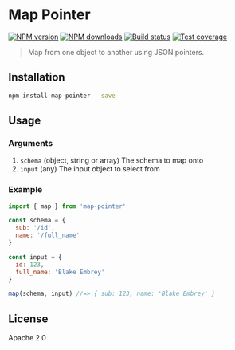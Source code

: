 # Map Pointer

[![NPM version][npm-image]][npm-url]
[![NPM downloads][downloads-image]][downloads-url]
[![Build status][travis-image]][travis-url]
[![Test coverage][coveralls-image]][coveralls-url]

> Map from one object to another using JSON pointers.

## Installation

```sh
npm install map-pointer --save
```

## Usage

### Arguments

1. `schema` (object, string or array) The schema to map onto
2. `input` (any) The input object to select from

### Example

```js
import { map } from 'map-pointer'

const schema = {
  sub: '/id',
  name: '/full_name'
}

const input = {
  id: 123,
  full_name: 'Blake Embrey'
}

map(schema, input) //=> { sub: 123, name: 'Blake Embrey' }
```

## License

Apache 2.0

[npm-image]: https://img.shields.io/npm/v/map-pointer.svg?style=flat
[npm-url]: https://npmjs.org/package/map-pointer
[downloads-image]: https://img.shields.io/npm/dm/map-pointer.svg?style=flat
[downloads-url]: https://npmjs.org/package/map-pointer
[travis-image]: https://img.shields.io/travis/blakeembrey/map-pointer.svg?style=flat
[travis-url]: https://travis-ci.org/blakeembrey/map-pointer
[coveralls-image]: https://img.shields.io/coveralls/blakeembrey/map-pointer.svg?style=flat
[coveralls-url]: https://coveralls.io/r/blakeembrey/map-pointer?branch=master
